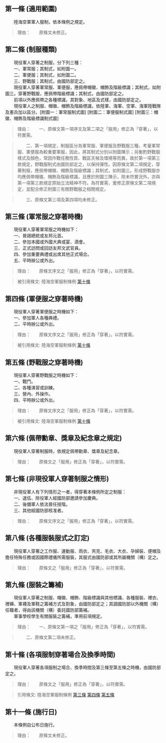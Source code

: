 第一條 (適用範圍)
-----------------
　　陸海空軍軍人服制，依本條例之規定。  
> 理由：　　原條文未修正。



第二條 (制服種類)
-----------------
　　現役軍人穿著之制服，分下列三種：  
　　一、軍常服；其制式，如附圖一。  
　　二、軍便服；其制式，如附圖二。  
　　三、野戰服；其制式，由國防部定之。  
　　現役軍人穿著軍常服、軍便服，應佩帶帽徽、帽飾及階級標識；其制式，如附圖三。穿著野戰服，應佩帶階級標識；其制式，由國防部定之。  
　　前項以外應佩帶之各種標識，其對象、地區及式樣，由國防部定之。  
　　現役軍人之制服、帽徽、帽飾及階級標識，依陸軍、海軍、空軍、海軍陸戰隊及憲兵加以區分。[附圖一：軍常服制式圖] [附圖二：軍便服制式圖] [附圖三：帽徽、帽飾及階級標識制式圖]  
> 理由：　　一、原條文第一項序文及第二項之「服用」修正為「穿著」，以符實需。

> 　　二、第一項規定，制服區分為軍常服、軍便服及野戰服三種，考量軍常服、軍便服為較重要軍服，因此，將其制式分別以附圖陳示；另衡酌野戰服樣式及顏色，常因作戰任務性質、戰區天候及環境等而異，故於第一項第三款規定，野戰服制式由國防部定之，以保持彈性。因原條文第二項規定，穿著制服，應佩帶帽徽、帽飾及階級標識；其制式，如附圖三。形成野戰服亦均應佩帶帽徽、帽飾及階級標識，且應於附圖三陳示，除未符實況外，亦與第一項第三款規定原始立法精神不符。為符實需，爰修正原條文第二項規定，並配合修正附圖三有關野戰服之相關規定。

> 　　三、原條文第三項及第四項均未修正。



第三條 (軍常服之穿著時機)
-------------------------
　　現役軍人穿著軍常服之時機如下：  
　　一、晉謁總統或友邦元首。  
　　二、參加本國或外國大典或宴、酒會。  
　　三、正式訪問或回訪友邦文武官員。  
　　四、參加重要典禮或出席其他正式場合。  
　　五、平時辦公或外出。  
> 理由：　　原條文序文之「服用」修正為「穿著」，以符實需。

> 被引用條文: 陸海空軍服制條例 [第十條](../../國防退輔/國防政務/陸海空軍服制條例.md#第十條-各項服制穿著場合及換季時間)



第四條 (軍便服之穿著時機)
-------------------------
　　現役軍人穿著軍便服之時機如下：  
　　一、參加軍人各種典禮。  
　　二、平時辦公或外出。  
> 理由：　　原條文序文之「服用」修正為「穿著」，以符實需。

> 被引用條文: 陸海空軍服制條例 [第十條](../../國防退輔/國防政務/陸海空軍服制條例.md#第十條-各項服制穿著場合及換季時間)



第五條 (野戰服之穿著時機)
-------------------------
　　現役軍人穿著野戰服之時機如下：  
　　一、戰鬥。  
　　二、各種演習或訓練。  
　　三、營內、外操作。  
　　四、平時辦公或外出。  
> 理由：　　原條文序文之「服用」修正為「穿著」，以符實需。

> 被引用條文: 陸海空軍服制條例 [第十條](../../國防退輔/國防政務/陸海空軍服制條例.md#第十條-各項服制穿著場合及換季時間)



第六條 (佩帶勳章、獎章及紀念章之規定)
-------------------------------------
　　現役軍人穿著制服時，依規定佩帶勳章、獎章及紀念章。  
> 理由：　　原條文之「服用」修正為「穿著」，以符實需。



第七條 (非現役軍人穿著制服之情形)
---------------------------------
　　非現役軍人有下列情形之一者，得穿著本條例所定之制服：  
　　一、退伍、除役軍人經國防部邀請參加慶典。  
　　二、後備軍人依法晉任授階。  
　　三、其他經國防部核准者。  
> 理由：　　原條文序文之「服用」修正為「穿著」，以符實需。



第八條 (各種服裝服式之訂定)
---------------------------
　　現役軍人穿著之工作服、運動服、雨衣、夾克、毛衣、大衣、孕婦裝、便帽及擔任特殊任務或因國際禮儀所需服裝，其服式由國防部或其所屬機關（構）定之。  
> 理由：　　原條文之「服用」修正為「穿著」，以符實需。



第九條 (服裝之籌補)
-------------------
　　現役軍人穿著之制服、帽徽、帽飾、階級標識與其他標識、各種服裝、裡衣、裡褲、軍襪及軍鞋之籌補方式及對象，由國防部定之；其調國防部以外機關（構）任職者，得由該機關（構）委託國防部籌補。  
　　軍事學校學生有關服裝之籌補，準用前項規定。  
> 理由：　　一、原條文第一項之「服用」修正為「穿著」，以符實需。

> 　　二、原條文第二項未修正。



第十條 (各項服制穿著場合及換季時間)
-----------------------------------
　　現役軍人穿著各項服制之場合、換季時間及第三條至第五條之時機，由國防部定之。  
> 理由：　　原條文之「服用」修正為「穿著」，以符實需。

> 引用條文: 陸海空軍服制條例 [第三條](../../國防退輔/國防政務/陸海空軍服制條例.md#第三條-軍常服之穿著時機) [第四條](../../國防退輔/國防政務/陸海空軍服制條例.md#第四條-軍便服之穿著時機) [第五條](../../國防退輔/國防政務/陸海空軍服制條例.md#第五條-野戰服之穿著時機)



第十一條 (施行日)
-----------------
　　本條例自公布日施行。  
> 理由：　　原條文未修正。